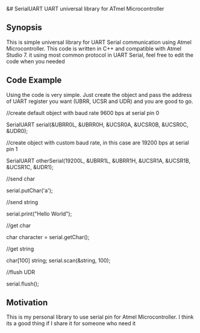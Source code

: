 &# SerialUART
UART universal library for ATmel Microcontroller

## Synopsis

This is simple universal library for UART Serial communication using Atmel Microcontroller. This code is written in C++ and compatible with Atmel Studio 7. it using most common protocol in UART Serial, feel free to edit the code when you needed

## Code Example

Using the code is very simple. Just create the object and pass the address of UART register you want (UBRR, UCSR and UDR) and you are good to go.

//create default object with baud rate 9600 bps at serial pin 0

SerialUART serial(&UBRR0L, &UBRR0H, &UCSR0A, &UCSR0B, &UCSR0C, &UDR0);

//create object with custom baud rate, in this case are 19200 bps at serial pin 1

SerialUART otherSerial(19200L, &UBRR1L, &UBRR1H, &UCSR1A, &UCSR1B, &UCSR1C, &UDR1);

//send char

serial.putChar('a');

//send string

serial.print("Hello World");

//get char

char character = serial.getChar();

//get string

char[100] string;
serial.scan(&string, 100);

//flush UDR

serial.flush();

## Motivation

This is my personal library to use serial pin for Atmel Microcontroller. I think its a good thing if I share it for someone who need it
